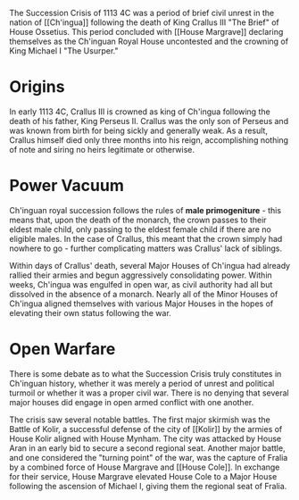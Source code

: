 The Succession Crisis of 1113 4C was a period of brief civil unrest in the nation of [[Ch'ingua]] following the death of King Crallus III "The Brief" of House Ossetius. This period concluded with [[House Margrave]] declaring themselves as the Ch'inguan Royal House uncontested and the crowning of King Michael I "The Usurper." 

# Origins
In early 1113 4C, Crallus III is crowned as king of Ch'ingua following the death of his father, King Perseus II. Crallus was the only son of Perseus and was known from birth for being sickly and generally weak. As a result, Crallus himself died only three months into his reign, accomplishing nothing of note and siring no heirs legitimate or otherwise.

# Power Vacuum
Ch'inguan royal succession follows the rules of **male primogeniture** - this means that, upon the death of the monarch, the crown passes to their eldest male child, only passing to the eldest female child if there are no eligible males. In the case of Crallus, this meant that the crown simply had nowhere to go - further complicating matters was Crallus' lack of siblings. 

Within days of Crallus' death, several Major Houses of Ch'ingua had already rallied their armies and begun aggressively consolidating power. Within weeks, Ch'ingua was engulfed in open war, as civil authority had all but dissolved in the absence of a monarch. Nearly all of the Minor Houses of Ch'ingua aligned themselves with various Major Houses in the hopes of elevating their own status following the war. 

# Open Warfare
There is some debate as to what the Succession Crisis truly constitutes in Ch'inguan history, whether it was merely a period of unrest and political turmoil or whether it was a proper civil war. There is no denying that several major houses did engage in open armed conflict with one another. 

The crisis saw several notable battles. The first major skirmish was the Battle of Kolir, a successful defense of the city of [[Kolir]] by the armies of House Kolir aligned with House Mynham. The city was attacked by House Aran in an early bid to secure a second regional seat. Another major battle, and one considered the "turning point" of the war, was the capture of Fralia by a combined force of House Margrave and [[House Cole]]. In exchange for their service, House Margrave elevated House Cole to a Major House following the ascension of Michael I, giving them the regional seat of Fralia. 


